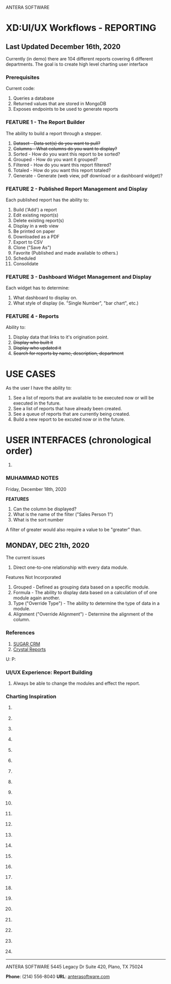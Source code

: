 ANTERA SOFTWARE
# XD:UI/UX Workflows - REPORTING
Last Updated December 16th, 2020
---

Currently (in demo) there are 104 different reports covering 6 different departments. The goal is to create high level charting user interface

### Prerequisites
Current code:
1. Queries a database
2. Returned values that are stored in MongoDB
3. Exposes endpoints to be used to generate reports

### FEATURE 1 - The Report Builder
The ability to build a report through a stepper.
1. ~~Dataset - Data set(s) do you want to pull?~~
2. ~~Columns - What columns do you want to display?~~
3. Sorted - How do you want this report to be sorted?
4. Grouped - How do you want it grouped?
5. Filtered - How do you want this report filtered?
6. Totaled - How do you want this report totaled?
7. Generate - Generate (web view, pdf download or a dashboard widget)?

### FEATURE 2 - Published Report Management and Display
Each published report has the ability to:
1. Build ('Add') a report
1. Edit existing report(s)
1. Delete existing report(s)
1. Display in a web view
2. Be printed on paper
3. Downloaded as a PDF
4. Export to CSV
5. Clone ("Save As")
6. Favorite (Published and made available to others.)
7. Scheduled
8. Consolidate

### FEATURE 3 - Dashboard Widget Management and Display
Each widget has to determine:
1. What dashboard to display on.
2. What style of display (ie. "Single Number", "bar chart", etc.)

### FEATURE 4 - Reports
Ability to:
1. Display data that links to it's origination point.
2. ~~Display who built it~~
3. ~~Display who updated it~~
4. ~~Search for reports by name, description, department~~





# USE CASES
As the user I have the ability to:

1. See a list of reports that are available to be executed now or will be executed in the future.
2. See a list of reports that have already been created.
3. See a queue of reports that are currently being created.
4. Build a new report to be excuted now or in the future.

# USER INTERFACES (chronological order)

1.















### MUHAMMAD NOTES
Friday, December 18th, 2020

**FEATURES**
1. Can the column be displayed?
2. What is the name of the filter ("Sales Person 1")
3. What is the sort number

A filter of greater would also require a value to be "greater" than.






## MONDAY, DEC 21th, 2020

The current issues
1. Direct one-to-one relationship with every data module.

Features Not Incorporated
1. Grouped - Defined as grouping data based on a specific module.
2. Formula - The ability to display data based on a calculation of of one module again another.
3. Type ("Override Type") - The ability to determine the type of data in a module.
4. Alignment ("Override Alignment") - Determine the alignment of the column.













### References
1. [SUGAR CRM](https://www.sugarcrm.com/)
2. [Crystal Reports](https://www.crystalreports.com/)


[](https://enterprise.anterasoftware.com/index.php)
U:
P:


### UI/UX Experience: Report Building
1. Always be able to change the modules and effect the report.





### Charting Inspiration
1. [](https://sushistatus.com/)
1. [](https://piktochart.com/)
1. [](https://sway.office.com/)
1. [](https://www.tapclicks.com/platform/sem-seo/)
1. [](https://www.zoho.com/analytics/)

1. [](https://www.smartdraw.com/)
1. [](https://www.lucidchart.com/pages/)
1. [](https://www.measureful.com/)
1. [](https://www.formstack.com/)
1. [](https://www.expensify.com/)

1. [](https://weekdone.com/)
1. [](https://home.idonethis.com/)
1. [](http://www.heyupdate.com/)
1. [](https://www.geckoboard.com/)
1. [](https://gyrosco.pe/)

1. [](http://reporter-app.com/)
1. [](https://www.rescuetime.com/)
1. [](https://www.retroospect.com/)
1. [](https://www.jazzhr.com/)
1. [](https://www.cloudtamer.io/)

1. [](https://www.moodprint.com/)
1. [](https://www.brightgauge.com/)
1. [](http://www.statuspanda.com/)
1. [](https://wakatime.com/)


---
ANTERA SOFTWARE
5445 Legacy Dr
Suite 420,
Plano, TX 75024

**Phone**: (214) 556-8040
**URL**: [anterasoftware.com](https://anterasoftware.com/)
